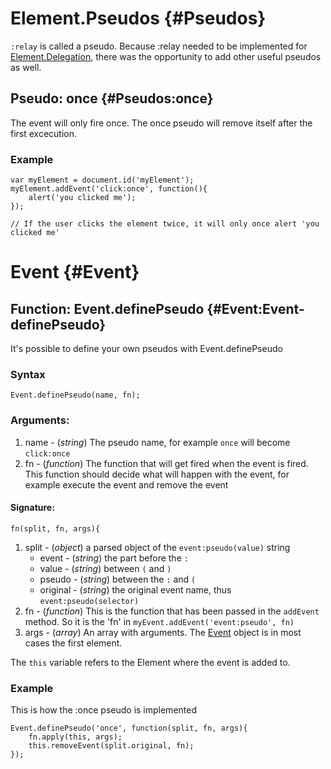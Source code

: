 Element.Pseudos {#Pseudos}
==========================

`:relay` is called a pseudo. Because :relay needed to be implemented for [Element.Delegation][], there was the opportunity to add other useful pseudos as well.

Pseudo: once {#Pseudos:once}
----------------------------

The event will only fire once. The once pseudo will remove itself after the first excecution.

### Example

	var myElement = document.id('myElement');
	myElement.addEvent('click:once', function(){
		alert('you clicked me');
	});
	
	// If the user clicks the element twice, it will only once alert 'you clicked me'


Event {#Event}
=============

Function: Event.definePseudo {#Event:Event-definePseudo}
----------------------------------------------------------

It's possible to define your own pseudos with Event.definePseudo

### Syntax
	Event.definePseudo(name, fn);

### Arguments:
1. name - (*string*) The pseudo name, for example `once` will become `click:once`
2. fn - (*function*) The function that will get fired when the event is fired. This function should decide what will happen with the event, for example execute the event and remove the event

#### Signature:

	fn(split, fn, args){

1. split - (*object*) a parsed object of the `event:pseudo(value)` string
	- event - (*string*) the part before the `:`
	- value - (*string*) between `(` and `)`
	- pseudo - (*string*) between the `:` and `(` 
	- original - (*string*) the original event name, thus `event:pseudo(selector)`
2. fn - (*function*) This is the function that has been passed in the `addEvent` method. So it is the 'fn' in `myEvent.addEvent('event:pseudo', fn)`
3. args - (*array*) An array with arguments. The [Event][] object is in most cases the first element.

The `this` variable refers to the Element where the event is added to.

### Example

This is how the :once pseudo is implemented

	Event.definePseudo('once', function(split, fn, args){
		fn.apply(this, args);
		this.removeEvent(split.original, fn);
	});


[Event]: /core/Types/Event
[Element.Delegation]: /more/Element/Element.Delegation


